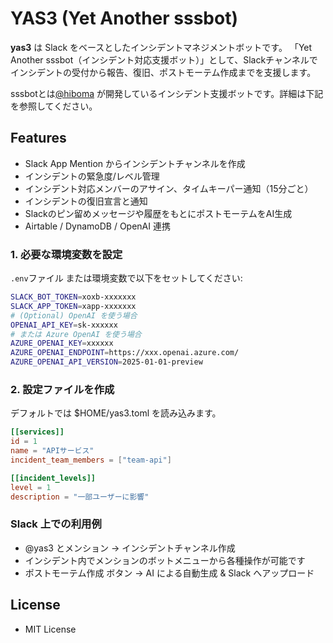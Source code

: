 # YAS3 (Yet Another sssbot)

**yas3** は Slack をベースとしたインシデントマネジメントボットです。
「Yet Another sssbot（インシデント対応支援ボット）」として、Slackチャンネルでインシデントの受付から報告、復旧、ポストモーテム作成までを支援します。

sssbotとは[@hiboma](https://github.com/hiboma) が開発しているインシデント支援ボットです。詳細は下記を参照してください。

<script defer class="speakerdeck-embed" data-id="78f2fd4e8069455fb43e8902fac6b0f4" data-ratio="1.7777777777777777" src="//speakerdeck.com/assets/embed.js"></script>

## Features

- Slack App Mention からインシデントチャンネルを作成
- インシデントの緊急度/レベル管理
- インシデント対応メンバーのアサイン、タイムキーパー通知（15分ごと）
- インシデントの復旧宣言と通知
- Slackのピン留めメッセージや履歴をもとにポストモーテムをAI生成
- Airtable / DynamoDB / OpenAI 連携

### 1. 必要な環境変数を設定

`.env`ファイル または環境変数で以下をセットしてください:

```bash
SLACK_BOT_TOKEN=xoxb-xxxxxxx
SLACK_APP_TOKEN=xapp-xxxxxxx
# (Optional) OpenAI を使う場合
OPENAI_API_KEY=sk-xxxxxx
# または Azure OpenAI を使う場合
AZURE_OPENAI_KEY=xxxxxx
AZURE_OPENAI_ENDPOINT=https://xxx.openai.azure.com/
AZURE_OPENAI_API_VERSION=2025-01-01-preview
```

### 2. 設定ファイルを作成
デフォルトでは $HOME/yas3.toml を読み込みます。

```toml
[[services]]
id = 1
name = "APIサービス"
incident_team_members = ["team-api"]

[[incident_levels]]
level = 1
description = "一部ユーザーに影響"
```

### Slack 上での利用例

- @yas3 とメンション → インシデントチャンネル作成
- インシデント内でメンションのボットメニューから各種操作が可能です
- ポストモーテム作成 ボタン → AI による自動生成 & Slack へアップロード

## License
- MIT License
